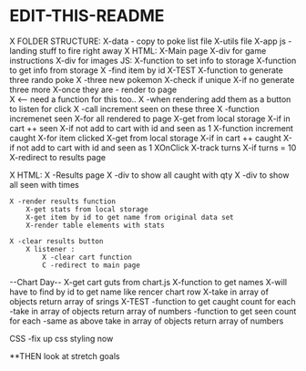 # EDIT-THIS-README
X FOLDER STRUCTURE:
    X-data - copy to poke list file 
    X-utils file 
    X-app js - landing stuff to fire right away 
X HTML: 
    X-Main page
        X-div for game instructions
        X-div for images
JS:
    X-function to set info to storage 
    X-function to get info from storage 
    X -find item by id
        X-TEST
    X-function to generate three rando poke 
           X -three new pokemon
            X-check if unique 
            X-if no generate three more 
            X-once they are - render to page  
                X <-- need a function for this too..
                X -when rendering add them as a button to listen for click 
                X -call increment seen on these three 
   X -function incremenet seen 
        X-for all rendered to page 
        X-get from local storage 
        X-if in cart ++ seen
        X-if not add to cart with id and seen as 1
    X-function increment caught 
        X-for item clicked 
            X-get from local storage 
            X-if in cart ++ caught
            X-if not add to cart with id and seen as 1
    XOnClick 
        X-track turns 
        X-if turns = 10 
        X-redirect to results page 

X HTML: 
   X -Results page 
    X -div to show all caught with qty
    X -div to show all seen with times 
   
    X -render results function 
        X-get stats from local storage 
        X-get item by id to get name from original data set 
        X-render table elements with stats 
   
    X -clear results button
        X listener :  
            X -clear cart function 
            C -redirect to main page 

--Chart Day-- 
    X-get cart guts from chart.js
    X-function to get names
        X-will have to find by id to get name like rencer chart row
        X-take in array of objects return array of srings 
        X-TEST
    -function to get caught count for each
        -take in array of objects return array of numbers 
    -function to get seen count for each 
        -same as above take in array of objects return array of numbers 

CSS
    -fix up css styling now

**THEN look at stretch goals
    